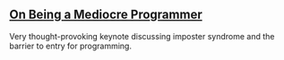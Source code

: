 [On Being a Mediocre Programmer](https://www.youtube.com/watch?v=hIJdFxYlEKE)
------

Very thought-provoking keynote discussing imposter syndrome and the barrier to entry for programming.
